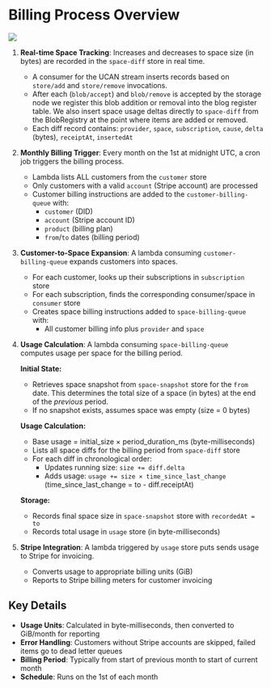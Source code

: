 # Billing Process Overview

![](https://bafybeidagb3uf7knoogoenbtdgez7otyjxpkjbselofywfa4sdegednyfi.ipfs.w3s.link/billing.png)


1. **Real-time Space Tracking**: Increases and decreases to space size (in bytes) are recorded in the `space-diff` store in real time.
   * A consumer for the UCAN stream inserts records based on `store/add` and `store/remove` invocations. 
   * After each (`blob/accept`) and `blob/remove` is accepted by the storage node we register this blob addition or removal into the blog register table. We also insert space usage deltas directly to `space-diff` from the BlobRegistry at the point where items are added or removed.
   * Each diff record contains: `provider`, `space`, `subscription`, `cause`, `delta` (bytes), `receiptAt`, `insertedAt`

2. **Monthly Billing Trigger**: Every month on the 1st at midnight UTC, a cron job triggers the billing process.
   * Lambda lists ALL customers from the `customer` store
   * Only customers with a valid `account` (Stripe account) are processed
   * Customer billing instructions are added to the `customer-billing-queue` with:
     - `customer` (DID)
     - `account` (Stripe account ID) 
     - `product` (billing plan)
     - `from`/`to` dates (billing period)

3. **Customer-to-Space Expansion**: A lambda consuming `customer-billing-queue` expands customers into spaces.
   * For each customer, looks up their subscriptions in `subscription` store
   * For each subscription, finds the corresponding consumer/space in `consumer` store
   * Creates space billing instructions added to `space-billing-queue` with:
     - All customer billing info plus `provider` and `space`

4. **Usage Calculation**: A lambda consuming `space-billing-queue` computes usage per space for the billing period.
   
   **Initial State:**
   * Retrieves space snapshot from `space-snapshot` store for the `from` date. This determines the total size of a space (in bytes) at the end of the _previous_ period.
   * If no snapshot exists, assumes space was empty (size = 0 bytes)
   
   **Usage Calculation:**
   * Base usage = initial_size × period_duration_ms (byte-milliseconds)
   * Lists all space diffs for the billing period from `space-diff` store
   * For each diff in chronological order:
     - Updates running size: `size += diff.delta`
     - Adds usage: `usage += size × time_since_last_change` (time_since_last_change = to - diff.receiptAt)
   
   **Storage:**
   * Records final space size in `space-snapshot` store with `recordedAt = to`
   * Records total usage in `usage` store (in byte-milliseconds)

5. **Stripe Integration**: A lambda triggered by `usage` store puts sends usage to Stripe for invoicing.
   * Converts usage to appropriate billing units (GiB)
   * Reports to Stripe billing meters for customer invoicing

## Key Details

- **Usage Units**: Calculated in byte-milliseconds, then converted to GiB/month for reporting
- **Error Handling**: Customers without Stripe accounts are skipped, failed items go to dead letter queues
- **Billing Period**: Typically from start of previous month to start of current month
- **Schedule**: Runs on the 1st of each month